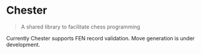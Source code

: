 # Chester
> A shared library to facilitate chess programming

Currently Chester supports FEN record validation. Move generation is under
development.
